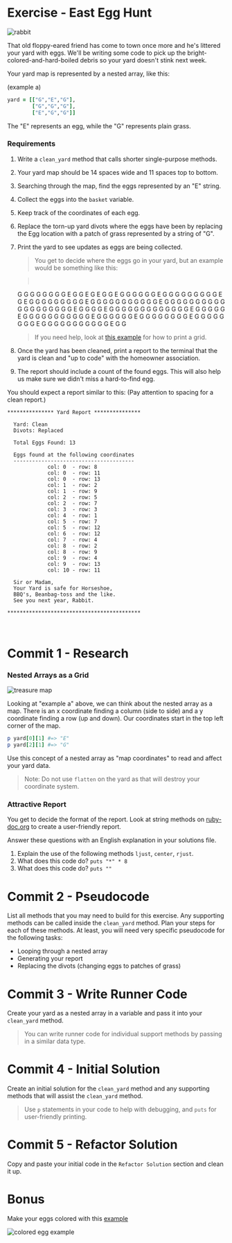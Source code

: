 # Exercise - East Egg Hunt

![rabbit](resources/rabbit.jpg)

That old floppy-eared friend has come to town once more and he's littered your yard with eggs. We'll be writing some code to pick up the bright-colored-and-hard-boiled debris so your yard doesn't stink next week.

Your yard map is represented by a nested array, like this: 

(example a)

```ruby
yard = [["G","E","G"],
        ["G","G","G"],
        ["E","G","G"]]
```

The "E" represents an egg, while the "G" represents plain grass.

### Requirements

1. Write a `clean_yard` method that calls shorter single-purpose methods. 
2. Your yard map should be 14 spaces wide and 11 spaces top to bottom.
3. Searching through the map, find the eggs represented by an "E" string.
4. Collect the eggs into the `basket` variable.
5. Keep track of the coordinates of each egg.
6. Replace the torn-up yard divots where the eggs have been by replacing the Egg location with a patch of grass represented by a string of "G".
7. Print the yard to see updates as eggs are being collected.

    >You get to decide where the eggs go in your yard, but an example would be something like this:

    ><pre>
    G  G  G  G  G  G  G  G  E  G  G  E  G  E
    G  G  E  G  G  G  G  G  G  E  G  G  G  G
    G  G  G  G  G  E  G  E  G  G  G  G  G  G
    G  G  G  E  G  G  G  G  G  G  G  G  G  G
    G  E  G  G  G  G  G  G  G  G  G  G  G  G
    G  G  G  G  G  G  G  E  G  G  G  G  E  G
    G  G  G  G  G  G  G  G  G  G  G  G  E  G
    G  G  G  G  E  G  G  G  G  G  G  G  G  G
    G  G  E  G  G  G  G  G  G  E  G  G  G  G
    G  G  G  G  E  G  G  G  G  G  G  G  G  E
    G  G  G  G  G  G  G  G  G  G  G  E  G  G
    </pre>

    >If you need help, look at [this example](examples/print_grid_example.rb) for how to print a grid.

8. Once the yard has been cleaned, print a report to the terminal that the yard is clean and "up to code" with the homeowner association.  
9. The report should include a count of the found eggs. This will also help us make sure we didn't miss a hard-to-find egg.

You should expect a report similar to this: (Pay attention to spacing for a clean report.)

```
*************** Yard Report ***************

  Yard: Clean
  Divots: Replaced

  Total Eggs Found: 13

  Eggs found at the following coordinates
  ---------------------------------------
             col: 0  - row: 8
             col: 0  - row: 11
             col: 0  - row: 13
             col: 1  - row: 2
             col: 1  - row: 9
             col: 2  - row: 5
             col: 2  - row: 7
             col: 3  - row: 3
             col: 4  - row: 1
             col: 5  - row: 7
             col: 5  - row: 12
             col: 6  - row: 12
             col: 7  - row: 4
             col: 8  - row: 2
             col: 8  - row: 9
             col: 9  - row: 4
             col: 9  - row: 13
             col: 10 - row: 11

  Sir or Madam, 
  Your Yard is safe for Horseshoe,
  BBQ's, Beanbag-toss and the like. 
  See you next year, Rabbit.

*******************************************

```

<br>

# Commit 1 - Research

### Nested Arrays as a Grid

![treasure map](resources/treasure.png)

Looking at "example a" above, we can think about the nested array as a map. There is an x coordinate finding a column (side to side) and a y coordinate finding a row (up and down). Our coordinates start in the top left corner of the map.

```ruby
p yard[0][1] #=> "E"
p yard[2][1] #=> "G"
```

Use this concept of a nested array as "map coordinates" to read and affect your yard data. 

>Note: Do not use `flatten` on the yard as that will destroy your coordinate system.

### Attractive Report

You get to decide the format of the report. Look at string methods on [ruby-doc.org](https://ruby-doc.org/core-2.4.0/String.html) to create a user-friendly report.

Answer these questions with an English explanation in your solutions file.

1. Explain the use of the following methods `ljust`, `center`, `rjust`.
2. What does this code do? `puts "*" * 8`
3. What does this code do? `puts ""`

# Commit 2 - Pseudocode

List all methods that you may need to build for this exercise. Any supporting methods can be called inside the `clean_yard` method. Plan your steps for each of these methods. At least, you will need very specific pseudocode for the following tasks:

- Looping through a nested array
- Generating your report
- Replacing the divots (changing eggs to patches of grass)

# Commit 3 - Write Runner Code

Create your yard as a nested array in a variable and pass it into your `clean_yard` method.

>You can write runner code for individual support methods by passing in a similar data type.

# Commit 4 - Initial Solution

Create an initial solution for the `clean_yard` method and any supporting methods that will assist the `clean_yard` method.

>Use `p` statements in your code to help with debugging, and `puts` for user-friendly printing.

# Commit 5 - Refactor Solution

Copy and paste your initial code in the `Refactor Solution` section and clean it up.

# Bonus

Make your eggs colored with this [example](examples/colorized_example.rb)

![colored egg example](resources/eastereggyardexample.png)